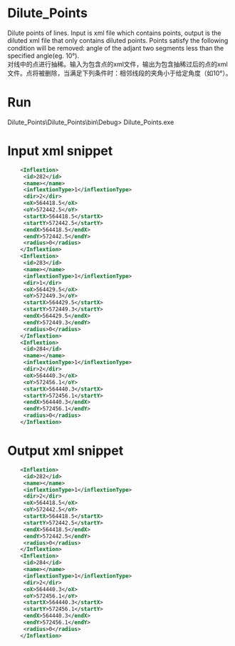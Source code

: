 # Dilute_Points
Dilute points of lines. Input is xml file which contains points, output is the diluted xml file that only contains diluted points. Points satisfy the following condition will be removed: angle of the adjant two segments less than the specified angle(eg. 10°).<br>
对线中的点进行抽稀。输入为包含点的xml文件，输出为包含抽稀过后的点的xml文件。点将被删除，当满足下列条件时：相邻线段的夹角小于给定角度（如10°）。
# Run
Dilute_Points\Dilute_Points\bin\Debug> Dilute_Points.exe
# Input xml snippet
```xml
    <Inflextion>
     <id>282</id>
     <name></name>
     <inflextionType>1</inflextionType>
     <dir>2</dir>
     <oX>564418.5</oX>
     <oY>572442.5</oY>
     <startX>564418.5</startX>
     <startY>572442.5</startY>
     <endX>564418.5</endX>
     <endY>572442.5</endY>
     <radius>0</radius>
    </Inflextion>
    <Inflextion>
     <id>283</id>
     <name></name>
     <inflextionType>1</inflextionType>
     <dir>1</dir>
     <oX>564429.5</oX>
     <oY>572449.3</oY>
     <startX>564429.5</startX>
     <startY>572449.3</startY>
     <endX>564429.5</endX>
     <endY>572449.3</endY>
     <radius>0</radius>
    </Inflextion>
    <Inflextion>
     <id>284</id>
     <name></name>
     <inflextionType>1</inflextionType>
     <dir>2</dir>
     <oX>564440.3</oX>
     <oY>572456.1</oY>
     <startX>564440.3</startX>
     <startY>572456.1</startY>
     <endX>564440.3</endX>
     <endY>572456.1</endY>
     <radius>0</radius>
    </Inflextion>
```

# Output xml snippet
```xml
    <Inflextion>
     <id>282</id>
     <name></name>
     <inflextionType>1</inflextionType>
     <dir>2</dir>
     <oX>564418.5</oX>
     <oY>572442.5</oY>
     <startX>564418.5</startX>
     <startY>572442.5</startY>
     <endX>564418.5</endX>
     <endY>572442.5</endY>
     <radius>0</radius>
    </Inflextion>
    <Inflextion>
     <id>284</id>
     <name></name>
     <inflextionType>1</inflextionType>
     <dir>2</dir>
     <oX>564440.3</oX>
     <oY>572456.1</oY>
     <startX>564440.3</startX>
     <startY>572456.1</startY>
     <endX>564440.3</endX>
     <endY>572456.1</endY>
     <radius>0</radius>
    </Inflextion>
```
